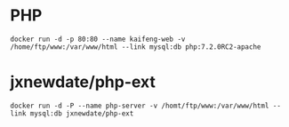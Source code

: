 # PHP

```
docker run -d -p 80:80 --name kaifeng-web -v /home/ftp/www:/var/www/html --link mysql:db php:7.2.0RC2-apache
```

# jxnewdate/php-ext

```
docker run -d -P --name php-server -v /homt/ftp/www:/var/www/html --link mysql:db jxnewdate/php-ext
```

